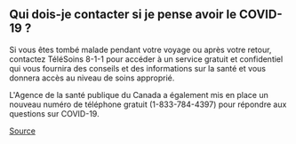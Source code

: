 ## Qui dois-je contacter si je pense avoir le COVID-19 ?

Si vous êtes tombé malade pendant votre voyage ou après votre retour, contactez TéléSoins 8-1-1 pour accéder à un service gratuit et confidentiel qui vous fournira des conseils et des informations sur la santé et vous donnera accès au niveau de soins approprié.

L'Agence de la santé publique du Canada a également mis en place un nouveau numéro de téléphone gratuit (1-833-784-4397) pour répondre aux questions sur COVID-19.

[Source](https://www2.gnb.ca/content/gnb/fr/ministeres/bmhc/maladies_transmissibles/content/maladies_respiratoires/coronavirus.html)
